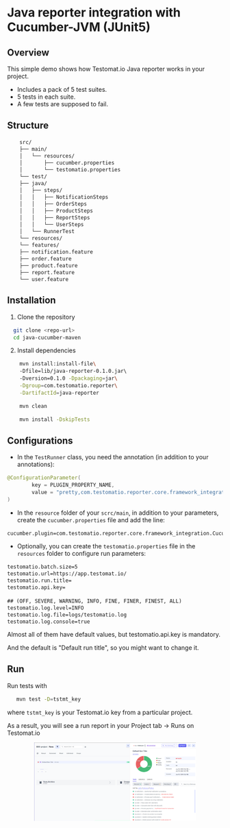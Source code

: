 # Java reporter integration with Cucumber-JVM (JUnit5)


## Overview

This simple demo shows how Testomat.io Java reporter works in your project.

- Includes a pack of 5 test suites.
- 5 tests in each suite.
- A few tests are supposed to fail.

## Structure
```
    src/
    ├── main/
    │   └── resources/
    │       ├── cucumber.properties
    │       └── testomatio.properties
    └── test/
    ├── java/
    │   ├── steps/
    │   │   ├── NotificationSteps
    │   │   ├── OrderSteps
    │   │   ├── ProductSteps
    │   │   ├── ReportSteps
    │   │   └── UserSteps
    │   └── RunnerTest
    └── resources/
    └── features/
    ├── notification.feature
    ├── order.feature
    ├── product.feature
    ├── report.feature
    └── user.feature
```

## Installation

1. Clone the repository

```sh
  git clone <repo-url>
  cd java-cucumber-maven
```

2. Install dependencies
```sh
    mvn install:install-file\ 
    -Dfile=lib/java-reporter-0.1.0.jar\ 
    -Dversion=0.1.0 -Dpackaging=jar\
    -Dgroup=com.testomatio.reporter\
    -DartifactId=java-reporter
```
```sh
    mvn clean
```
```sh
    mvn install -DskipTests
```

## Configurations
- In the `TestRunner` class, you need the annotation (in addition to your annotations):

```java
@ConfigurationParameter(
        key = PLUGIN_PROPERTY_NAME,
        value = "pretty,com.testomatio.reporter.core.framework_integration.CucumberListener"
)
```
- In the `resource` folder of your `scrc/main`, in addition to your parameters, create the `cucumber.properties` file and add the line:
```properties
cucumber.plugin=com.testomatio.reporter.core.framework_integration.CucumberListener
```

- Optionally, you can create the `testomatio.properties` file in the `resources` folder to configure run parameters:
```properties
testomatio.batch.size=5
testomatio.url=https://app.testomat.io/
testomatio.run.title=
testomatio.api.key=

## (OFF, SEVERE, WARNING, INFO, FINE, FINER, FINEST, ALL)
testomatio.log.level=INFO
testomatio.log.file=logs/testomatio.log
testomatio.log.console=true
```
Almost all of them have default values, but testomatio.api.key is mandatory.

And the default is "Default run title", so you might want to change it.


## Run
Run tests with
```sh
   mvn test -D=tstmt_key
```
where `tstmt_key` is your Testomat.io key from a particular project.

As a result, you will see a run report in your Project tab -> Runs on Testomat.io
 
<div align="center">
  <img src="img/runReport.png" alt="demo report result png" style="max-width: 75%; max-height: 420px;">
</div>
    